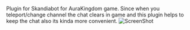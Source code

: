 Plugin for Skandiabot for AuraKingdom game.
Since when you teleport/change channel the chat clears in game and this plugin helps to keep the chat also its kinda more convenient. 
![ScreenShot](https://i.imgur.com/1EvpKLV.png)
